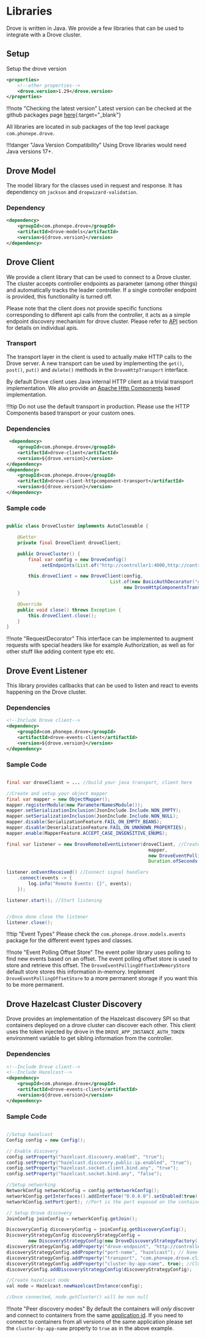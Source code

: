 # Libraries

Drove is written in Java. We provide a few libraries that can be used to integrate with a Drove cluster.

## Setup

Setup the drove version
```xml
<properties>
    <!--other properties-->
    <drove.version>1.29</drove.version>
</properties>
```

!!!note "Checking the latest version"
    Latest version can be checked at the github packages page [here](https://central.sonatype.com/search?q=com.phonepe.drove){:target="_blank"}


All libraries are located in sub packages of the top level package `com.phonepe.drove`.

!!!danger "Java Version Compatibility"
    Using Drove libraries would need Java versions 17+.


## Drove Model

The model library for the classes used in request and response. It has dependency on `jackson` and `dropwizard-validation`.

### Dependency

```xml
<dependency>
    <groupId>com.phonepe.drove</groupId>
    <artifactId>drove-models</artifactId>
    <version>${drove.version}</version>
</dependency>
```

## Drove Client

We provide a client library that can be used to connect to a Drove cluster. The cluster accepts controller endpoints as parameter (among other things) and automatically tracks the leader controller. If a single controller endpoint is provided, this functionality is turned off.

Please note that the client does not provide specific functions corresponding to different api calls from the controller, it acts as a simple endpoint discovery mechanism for drove cluster. Please refer to [API](../apis/index.md) section for details on individual apis.

### Transport

The transport layer in the client is used to actually make HTTP calls to the Drove server. A new transport can be used by implementing the `get()`, `post()`, `put()` and `delete()` methods in the `DroveHttpTransport` interface.

By default Drove client uses Java internal HTTP client as a trivial transport implementation. We also provide an [Apache Http Components](https://hc.apache.org/) based implementation.

!!!tip
    Do not use the default transport in production. Please use the HTTP Components based transport or your custom ones.


### Dependencies
```xml
 <dependency>
    <groupId>com.phonepe.drove</groupId>
    <artifactId>drove-client</artifactId>
    <version>${drove.version}</version>
</dependency>
<dependency>
    <groupId>com.phonepe.drove</groupId>
    <artifactId>drove-client-httpcomponent-transport</artifactId>
    <version>${drove.version}</version>
</dependency>
```

### Sample code
```java

public class DroveCluster implements AutoCloseable {

    @Getter
    private final DroveClient droveClient;

    public DroveCluster() {
        final var config = new DroveConfig()
            .setEndpoints(List.of("http://controller1:4000,http://controller2:4000"));

        this.droveClient = new DroveClient(config,
                                      List.of(new BasicAuthDecorator("guest", "guest")),
                                           new DroveHttpComponentsTransport(config.getCluster()));
    }

    @Override
    public void close() throws Exception {
        this.droveClient.close();
    }
}

```

!!!note "RequestDecorator"
    This interface can be implemented to augment requests with special headers like for example Authorization, as well as for other stuff like adding content type etc etc.

## Drove Event Listener
This library provides callbacks that can be used to listen and react to events happening on the Drove cluster.

### Dependencies
```xml
<!--Include Drove client-->
<dependency>
    <groupId>com.phonepe.drove</groupId>
    <artifactId>drove-events-client</artifactId>
    <version>${drove.version}</version>
</dependency>
```

### Sample Code
```java

final var droveClient = ... //build your java transport, client here

//Create and setup your object mapper
final var mapper = new ObjectMapper();
mapper.registerModule(new ParameterNamesModule());
mapper.setSerializationInclusion(JsonInclude.Include.NON_EMPTY);
mapper.setSerializationInclusion(JsonInclude.Include.NON_NULL);
mapper.disable(SerializationFeature.FAIL_ON_EMPTY_BEANS);
mapper.disable(DeserializationFeature.FAIL_ON_UNKNOWN_PROPERTIES);
mapper.enable(MapperFeature.ACCEPT_CASE_INSENSITIVE_ENUMS);

final var listener = new DroveRemoteEventListener(droveClient, //Create listener
                                                    mapper,
                                                    new DroveEventPollingOffsetInMemoryStore(),
                                                    Duration.ofSeconds(1));

listener.onEventReceived() //Connect signal handlers
    .connect(events -> {
        log.info("Remote Events: {}", events);
    });

listener.start(); //Start listening


//Once done close the listener
listener.close();

```

!!!tip "Event Types"
    Please check the `com.phonepe.drove.models.events` package for the different event types and classes.

!!!note "Event Polling Offset Store"
    The event poller library uses polling to find new events based on an offset. The event polling offset store is used to store and retrieve this offset. The `DroveEventPollingOffsetInMemoryStore` default store stores this information in-memory. Implement `DroveEventPollingOffsetStore` to a more permanent storage if you want this to be more permanent.

## Drove Hazelcast Cluster Discovery

Drove provides an implementation of the Hazelcast discovery SPI so that containers deployed on a drove cluster can discover each other. This client uses the token injected by drove in the `DROVE_APP_INSTANCE_AUTH_TOKEN` environment variable to get sibling information from the controller.

### Dependencies
```xml
<!--Include Drove client-->
<!--Include Hazelcast-->
<dependency>
    <groupId>com.phonepe.drove</groupId>
    <artifactId>drove-events-client</artifactId>
    <version>${drove.version}</version>
</dependency>
```

### Sample Code
```java

//Setup hazelcast
Config config = new Config();

// Enable discovery
config.setProperty("hazelcast.discovery.enabled", "true");
config.setProperty("hazelcast.discovery.public.ip.enabled", "true");
config.setProperty("hazelcast.socket.client.bind.any", "true");
config.setProperty("hazelcast.socket.bind.any", "false");

//Setup networking
NetworkConfig networkConfig = config.getNetworkConfig();
networkConfig.getInterfaces().addInterface("0.0.0.0").setEnabled(true);
networkConfig.setPort(port); //Port is the port exposed on the container for hazelcast clustering

// Setup Drove discovery
JoinConfig joinConfig = networkConfig.getJoin();

DiscoveryConfig discoveryConfig = joinConfig.getDiscoveryConfig();
DiscoveryStrategyConfig discoveryStrategyConfig =
        new DiscoveryStrategyConfig(new DroveDiscoveryStrategyFactory());
discoveryStrategyConfig.addProperty("drove-endpoint", "http://controller1:4000,http://controller2:4000"); //Controller endpoints
discoveryStrategyConfig.addProperty("port-name", "hazelcast"); // Name of the hazelcast port defined in Application spec
discoveryStrategyConfig.addProperty("transport", "com.phonepe.drove.client.transport.httpcomponent.DroveHttpComponentsTransport");
discoveryStrategyConfig.addProperty("cluster-by-app-name", true); //Cluster container across multiple app versions
discoveryConfig.addDiscoveryStrategyConfig(discoveryStrategyConfig);

//Create hazelcast node
val node = Hazelcast.newHazelcastInstance(config);

//Once connected, node.getCluster() will be non null
```

!!!note "Peer discovery modes"
    By default the containers will _only_ discover and connect to containers from the same [application id](../applications/index.md#application-id). If you need to connect to containers from all versions of the same application please set the `cluster-by-app-name` property to `true` as in the above example.
